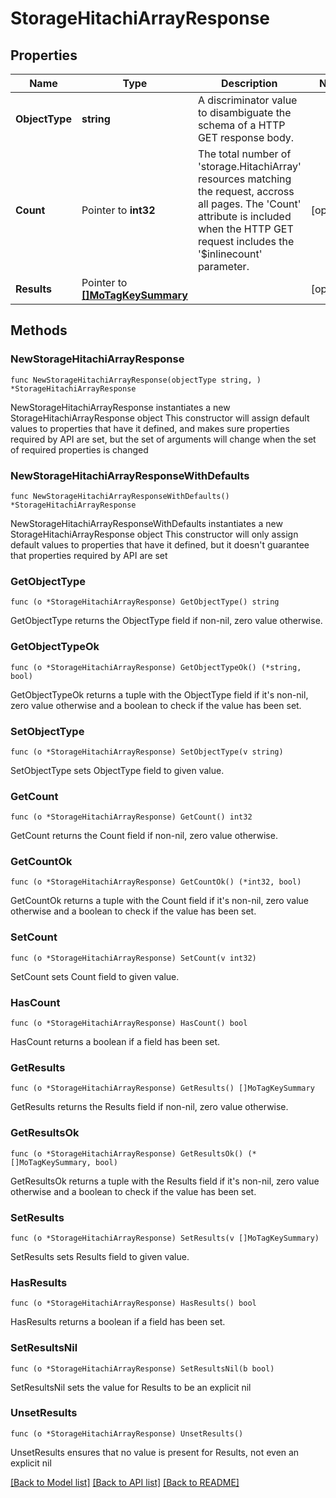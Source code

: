 # StorageHitachiArrayResponse

## Properties

Name | Type | Description | Notes
------------ | ------------- | ------------- | -------------
**ObjectType** | **string** | A discriminator value to disambiguate the schema of a HTTP GET response body. | 
**Count** | Pointer to **int32** | The total number of &#39;storage.HitachiArray&#39; resources matching the request, accross all pages. The &#39;Count&#39; attribute is included when the HTTP GET request includes the &#39;$inlinecount&#39; parameter. | [optional] 
**Results** | Pointer to [**[]MoTagKeySummary**](MoTagKeySummary.md) |  | [optional] 

## Methods

### NewStorageHitachiArrayResponse

`func NewStorageHitachiArrayResponse(objectType string, ) *StorageHitachiArrayResponse`

NewStorageHitachiArrayResponse instantiates a new StorageHitachiArrayResponse object
This constructor will assign default values to properties that have it defined,
and makes sure properties required by API are set, but the set of arguments
will change when the set of required properties is changed

### NewStorageHitachiArrayResponseWithDefaults

`func NewStorageHitachiArrayResponseWithDefaults() *StorageHitachiArrayResponse`

NewStorageHitachiArrayResponseWithDefaults instantiates a new StorageHitachiArrayResponse object
This constructor will only assign default values to properties that have it defined,
but it doesn't guarantee that properties required by API are set

### GetObjectType

`func (o *StorageHitachiArrayResponse) GetObjectType() string`

GetObjectType returns the ObjectType field if non-nil, zero value otherwise.

### GetObjectTypeOk

`func (o *StorageHitachiArrayResponse) GetObjectTypeOk() (*string, bool)`

GetObjectTypeOk returns a tuple with the ObjectType field if it's non-nil, zero value otherwise
and a boolean to check if the value has been set.

### SetObjectType

`func (o *StorageHitachiArrayResponse) SetObjectType(v string)`

SetObjectType sets ObjectType field to given value.


### GetCount

`func (o *StorageHitachiArrayResponse) GetCount() int32`

GetCount returns the Count field if non-nil, zero value otherwise.

### GetCountOk

`func (o *StorageHitachiArrayResponse) GetCountOk() (*int32, bool)`

GetCountOk returns a tuple with the Count field if it's non-nil, zero value otherwise
and a boolean to check if the value has been set.

### SetCount

`func (o *StorageHitachiArrayResponse) SetCount(v int32)`

SetCount sets Count field to given value.

### HasCount

`func (o *StorageHitachiArrayResponse) HasCount() bool`

HasCount returns a boolean if a field has been set.

### GetResults

`func (o *StorageHitachiArrayResponse) GetResults() []MoTagKeySummary`

GetResults returns the Results field if non-nil, zero value otherwise.

### GetResultsOk

`func (o *StorageHitachiArrayResponse) GetResultsOk() (*[]MoTagKeySummary, bool)`

GetResultsOk returns a tuple with the Results field if it's non-nil, zero value otherwise
and a boolean to check if the value has been set.

### SetResults

`func (o *StorageHitachiArrayResponse) SetResults(v []MoTagKeySummary)`

SetResults sets Results field to given value.

### HasResults

`func (o *StorageHitachiArrayResponse) HasResults() bool`

HasResults returns a boolean if a field has been set.

### SetResultsNil

`func (o *StorageHitachiArrayResponse) SetResultsNil(b bool)`

 SetResultsNil sets the value for Results to be an explicit nil

### UnsetResults
`func (o *StorageHitachiArrayResponse) UnsetResults()`

UnsetResults ensures that no value is present for Results, not even an explicit nil

[[Back to Model list]](../README.md#documentation-for-models) [[Back to API list]](../README.md#documentation-for-api-endpoints) [[Back to README]](../README.md)


